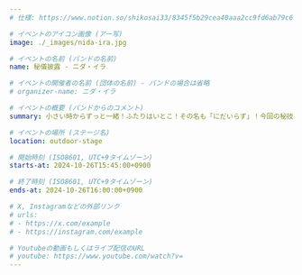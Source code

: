 ```yaml
---
# 仕様: https://www.notion.so/shikosai33/8345f5b29cea40aaa2cc9fd6ab79c6a6?pvs=4#9ae1134163bc41fca64fb5161acf4e19

# イベントのアイコン画像 (アー写)
image: ./_images/nida-ira.jpg

# イベントの名前 (バンドの名前)
name: 秘儀披露 - ニダ・イラ

# イベントの開催者の名前 (団体の名前) - バンドの場合は省略
# organizer-name: ニダ・イラ

# イベントの概要 (バンドからのコメント)
summary: 小さい時からずっと一緒！ふたりはいとこ！その名も「にだいらず」！今回の秘技披露では海にまつわるディズニー曲を2曲発表します！どの曲かは発表までのお楽しみ！

# イベントの場所 (ステージ名)
location: outdoor-stage

# 開始時刻 (ISO8601, UTC+9タイムゾーン)
starts-at: 2024-10-26T15:45:00+0900

# 終了時刻 (ISO8601, UTC+9タイムゾーン)
ends-at: 2024-10-26T16:00:00+0900

# X, Instagramなどの外部リンク
# urls:
# - https://x.com/example
# - https://instagram.com/example

# Youtubeの動画もしくはライブ配信のURL
# youtube: https://www.youtube.com/watch?v=
---
```

